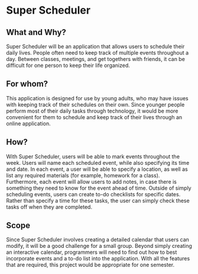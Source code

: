 # Super Scheduler

## What and Why?

Super Scheduler will be an application that allows users to schedule their daily lives. People often need to keep track of multiple events throughout a day. Between classes, meetings, and get togethers with friends, it can be difficult for one person to keep their life organized. 

## For whom?
This application is designed for use by young adults, who may have issues with keeping track of their schedules on their own. Since younger people perform most of their daily tasks through technology, it would be more convenient for them to schedule and keep track of their lives through an online application.

## How?
With Super Scheduler, users will be able to mark events throughout the week. Users will name each scheduled event, while also specifying its time and date. In each event, a user will be able to specify a location, as well as list any required materials (for example, homework for a class). Furthermore, each event will allow users to add notes, in case there is something they need to know for the event ahead of time. Outside of simply scheduling events, users can create to-do checklists for specific dates. Rather than specify a time for these tasks, the user can simply check these tasks off when they are completed.

## Scope
Since Super Scheduler involves creating a detailed calendar that users can modify, it will be a good challenge for a small group. Beyond simply creating an interactive calendar, programmers will need to find out how to best incorporate events and a to-do list into the application. With all the features that are required, this project would be appropriate for one semester.